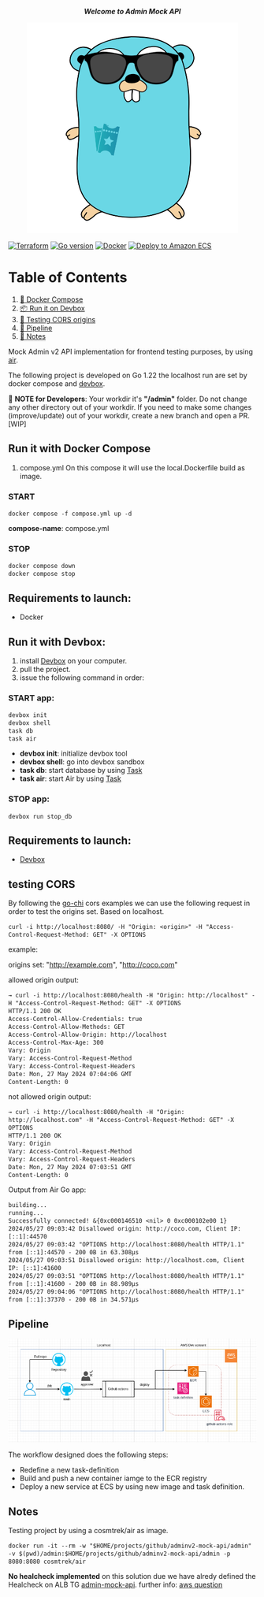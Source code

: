 **_<p style="text-align: center;">Welcome to Admin Mock API</p>_**

<p align="center">
  <img src="/.github/media/go-clorian.png" />
</p>

[![Terraform](https://img.shields.io/badge/Terraform-1s?style=flat&logo=terraform&labelColor=white&color=back)](https://www.terraform.io/)
[![Go version](https://img.shields.io/badge/Go%201.22-1s?style=flat&logo=go&labelColor=white)](https://tip.golang.org/doc/go1.22)
[![Docker](https://img.shields.io/badge/Docker-1s?style=flat&logo=Docker&labelColor=white&color=blue)](https://www.docker.com/)
[![Deploy to Amazon ECS](https://github.com/tiqueteo/adminv2-mock-api/actions/workflows/deploy.yml/badge.svg?branch=infra)](https://github.com/tiqueteo/adminv2-mock-api/actions/workflows/deploy.yml)

# Table of Contents

1. [🐋 Docker Compose](#run-it-with-docker-compose)
2. [📦 Run it on Devbox](#run-it-with-devbox)
3. [🤖 Testing CORS origins](#testing-CORS)
4. [🧪 Pipeline](#pipeline)
5. [📄 Notes](#notes)

Mock Admin v2 API implementation for frontend testing purposes, by using [air](https://github.com/cosmtrek/air).

The following project is developed on Go 1.22 the localhost run are set by docker compose and [devbox](https://www.jetify.com/devbox/docs/quickstart/).

🛂 **NOTE for Developers**: Your workdir it's **"/admin"** folder. Do not change any other directory out of your workdir. If you need to make some changes (improve/update) out of your workdir, create a new branch and open a PR. [WIP]

## Run it with Docker Compose

1. compose.yml
   On this compose it will use the local.Dockerfile build as image.

### START

```
docker compose -f compose.yml up -d
```

**compose-name**: compose.yml

### STOP

```
docker compose down
docker compose stop
```

## Requirements to launch:

- Docker

## Run it with Devbox:

1. install [Devbox](https://www.jetify.com/devbox/docs/quickstart/) on your computer.
2. pull the project.
3. issue the following command in order:

### START app:

```
devbox init
devbox shell
task db
task air
```

- **devbox init**: initialize devbox tool
- **devbox shell**: go into devbox sandbox
- **task db**: start database by using [Task](https://taskfile.dev/)
- **task air**: start Air by using [Task](https://taskfile.dev/)

### STOP app:

```
devbox run stop_db
```

## Requirements to launch:

- [Devbox](https://www.jetify.com/devbox/docs/quickstart/)

## testing CORS

By following the [go-chi](https://github.com/go-chi/cors/blob/master/_example/main.go) cors examples we can use the following request in order to test the origins set. Based on localhost.

```
curl -i http://localhost:8080/ -H "Origin: <origin>" -H "Access-Control-Request-Method: GET" -X OPTIONS
```

example:

origins set: "http://example.com", "http://coco.com"

allowed origin output:

```
→ curl -i http://localhost:8080/health -H "Origin: http://localhost" -H "Access-Control-Request-Method: GET" -X OPTIONS
HTTP/1.1 200 OK
Access-Control-Allow-Credentials: true
Access-Control-Allow-Methods: GET
Access-Control-Allow-Origin: http://localhost
Access-Control-Max-Age: 300
Vary: Origin
Vary: Access-Control-Request-Method
Vary: Access-Control-Request-Headers
Date: Mon, 27 May 2024 07:04:06 GMT
Content-Length: 0
```

not allowed origin output:

```
→ curl -i http://localhost:8080/health -H "Origin: http://localhost.com" -H "Access-Control-Request-Method: GET" -X OPTIONS
HTTP/1.1 200 OK
Vary: Origin
Vary: Access-Control-Request-Method
Vary: Access-Control-Request-Headers
Date: Mon, 27 May 2024 07:03:51 GMT
Content-Length: 0
```

Output from Air Go app:

```
building...
running...
Successfully connected! &{0xc000146510 <nil> 0 0xc000102e00 1}
2024/05/27 09:03:42 Disallowed origin: http://coco.com, Client IP: [::1]:44570
2024/05/27 09:03:42 "OPTIONS http://localhost:8080/health HTTP/1.1" from [::1]:44570 - 200 0B in 63.308µs
2024/05/27 09:03:51 Disallowed origin: http://localhost.com, Client IP: [::1]:41600
2024/05/27 09:03:51 "OPTIONS http://localhost:8080/health HTTP/1.1" from [::1]:41600 - 200 0B in 88.989µs
2024/05/27 09:04:06 "OPTIONS http://localhost:8080/health HTTP/1.1" from [::1]:37370 - 200 0B in 34.571µs
```

## Pipeline

![](/.github/media/workflow.png)

The workflow designed does the following steps:

- Redefine a new task-definition
- Build and push a new container iamge to the ECR registry
- Deploy a new service at ECS by using new image and task definition.

## Notes

Testing project by using a cosmtrek/air as image.

```
docker run -it --rm -w "$HOME/projects/github/adminv2-mock-api/admin" -v $(pwd)/admin:$HOME/projects/github/adminv2-mock-api/admin -p 8080:8080 cosmtrek/air
```

**No healcheck implemented** on this solution due we have alredy defined the Healcheck on ALB TG [admin-mock-api](arn:aws:elasticloadbalancing:eu-west-1:227320912480:targetgroup/admin-mock-api/1c0ea9a901028fa6). further info: [aws question](https://repost.aws/questions/QUdmR0oMn2Spa61RpKGWyPfg/ecs-should-i-use-alb-healthchecks-container-healthchecks-or-both)
